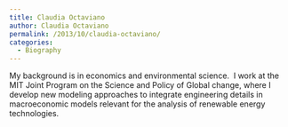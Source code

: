 ```yaml
---
title: Claudia Octaviano
author: Claudia Octaviano
permalink: /2013/10/claudia-octaviano/
categories:
  - Biography
---
```

My background is in economics and environmental science.  I work at the MIT Joint Program on the Science and Policy of Global change, where I develop new modeling approaches to integrate engineering details in macroeconomic models relevant for the analysis of renewable energy technologies.
